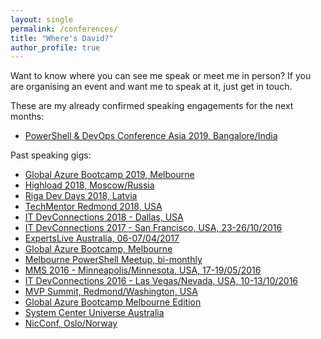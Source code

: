 ```yaml
---
layout: single
permalink: /conferences/
title: "Where's David?"
author_profile: true
---
```


Want to know where you can see me speak or meet me in person?
If you are organising an event and want me to speak at it, just get in touch.

These are my already confirmed speaking engagements for the next months:

- [PowerShell & DevOps Conference Asia 2019, Bangalore/India](http://psconf.asia/)

Past speaking gigs:

- [Global Azure Bootcamp 2019, Melbourne](https://globalazure.me/)
- [Highload 2018, Moscow/Russia](https://www.highload.ru/)
- [Riga Dev Days 2018, Latvia](http://rigadevdays.lv)
- [TechMentor Redmond 2018, USA](https://techmentorevents.com/events/redmond-2018)
- [IT DevConnections 2018 - Dallas, USA](http://www.itdevconnections.com)
- [IT DevConnections 2017 - San Francisco, USA, 23-26/10/2016](http://www.itdevconnections.com)
- [ExpertsLive Australia, 06-07/04/2017](https://www.expertslive.org.au/)
- [Global Azure Bootcamp, Melbourne](https://global.azurebootcamp.net/)
- [Melbourne PowerShell Meetup, bi-monthly](http://www.meetup.com/Melbourne-PowerShell-Meetup/)
- [MMS 2016 - Minneapolis/Minnesota, USA, 17-19/05/2016](http://mmsmoa.com/)
- [IT DevConnections 2016 - Las Vegas/Nevada, USA, 10-13/10/2016](http://www.itdevconnections.com)
- [MVP Summit, Redmond/Washington, USA](https://mvp.microsoft.com/summit)
- [Global Azure Bootcamp Melbourne Edition](http://melbourne.azurebootcamp.net/)
- [System Center Universe Australia](http://systemcenteruniverse.asia/australia/)
- [NicConf, Oslo/Norway](http://www.nicconf.com/)
